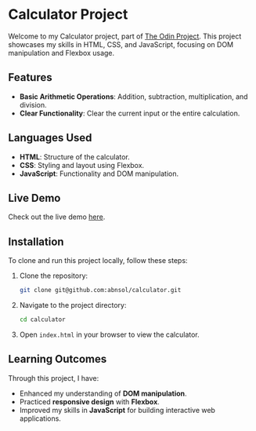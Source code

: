 # Calculator Project

Welcome to my Calculator project, part of [The Odin Project](https://www.theodinproject.com/). This project showcases my skills in HTML, CSS, and JavaScript, focusing on DOM manipulation and Flexbox usage.

## Features

- **Basic Arithmetic Operations**: Addition, subtraction, multiplication, and division.
- **Clear Functionality**: Clear the current input or the entire calculation.

## Languages Used

- **HTML**: Structure of the calculator.
- **CSS**: Styling and layout using Flexbox.
- **JavaScript**: Functionality and DOM manipulation.

## Live Demo

Check out the live demo [here](https://abnsol.github.io/calculator/).

## Installation

To clone and run this project locally, follow these steps:

1. Clone the repository:
    ```bash
    git clone git@github.com:abnsol/calculator.git
    ```
2. Navigate to the project directory:
    ```bash
    cd calculator
    ```
3. Open `index.html` in your browser to view the calculator.

## Learning Outcomes

Through this project, I have:

- Enhanced my understanding of **DOM manipulation**.
- Practiced **responsive design** with **Flexbox**.
- Improved my skills in **JavaScript** for building interactive web applications.



